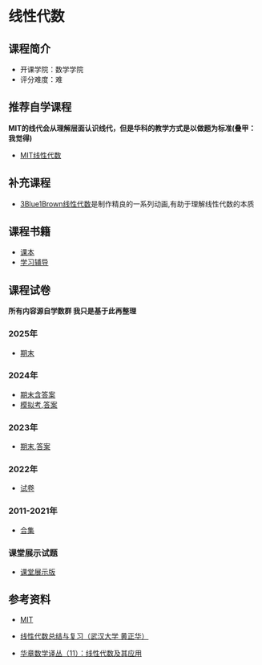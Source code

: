# 线性代数


## 课程简介

- 开课学院：数学学院
- 评分难度：难

## 推荐自学课程

**MIT的线代会从理解层面认识线代，但是华科的教学方式是以做题为标准(叠甲：我觉得)**

- [MIT线性代数](https://www.bilibili.com/video/BV1rH4y1N7BW/?spm_id_from=333.337.search-card.all.click)

## 补充课程

- [3Blue1Brown线性代数](https://www.bilibili.com/video/BV1ys411472E/?spm_id_from=333.1387.search.video_card.click&vd_source=11648ea8b9149e78b210f1a1582d46d7)是制作精良的一系列动画,有助于理解线性代数的本质

## 课程书籍

- [课本](https://github.com/YuhangChen1/HUSR-CS-Learning/blob/master/%E7%BA%BF%E6%80%A7%E4%BB%A3%E6%95%B0/%E7%BA%BF%E6%80%A7%E4%BB%A3%E6%95%B0%20%20%E7%AC%AC4%E7%89%88.pdf)
- [学习辅导](https://github.com/YuhangChen1/HUSR-CS-Learning/blob/master/%E7%BA%BF%E6%80%A7%E4%BB%A3%E6%95%B0/%E7%BA%BF%E6%80%A7%E4%BB%A3%E6%95%B0%E5%90%8C%E6%AD%A5%E8%BE%85%E5%AF%BC_%E5%88%98%E5%85%88%E5%BF%A0_%E6%AD%A6%E6%B1%89%EF%BC%9A%E5%8D%8E%E4%B8%AD%E7%A7%91%E6%8A%80%E5%A4%A7%E5%AD%A6%E5%87%BA%E7%89%88%E7%A4%BE(1).pdf)

## 课程试卷

**所有内容源自学数群 我只是基于此再整理**

### 2025年
- [期末](https://github.com/YuhangChen1/HUSR-CS-Learning/blob/master/%E7%BA%BF%E6%80%A7%E4%BB%A3%E6%95%B0/2025.1%E7%BA%BF%E6%80%A7%E4%BB%A3%E6%95%B0%EF%BC%88%E6%B0%B4%E5%8D%B0%E7%89%88%EF%BC%89.pdf)

### 2024年
- [期末含答案](https://github.com/YuhangChen1/HUSR-CS-Learning/blob/master/%E7%BA%BF%E6%80%A7%E4%BB%A3%E6%95%B0/2023%E5%B9%B4%E7%A7%8B%E7%BA%BF%E6%80%A7%E4%BB%A3%E6%95%B0%E8%AF%95%E9%A2%98%E5%9B%9E%E5%BF%86%E7%89%88(%E5%90%AB%E5%8F%82%E8%80%83%E7%AD%94%E6%A1%88).pdf)
- [模拟考](https://github.com/YuhangChen1/HUSR-CS-Learning/blob/master/%E7%BA%BF%E6%80%A7%E4%BB%A3%E6%95%B0/%E7%BA%BF%E6%80%A7%E4%BB%A3%E6%95%B0%E8%80%83%E8%AF%95%E9%A2%98%20(1).pdf),[答案](https://github.com/YuhangChen1/HUSR-CS-Learning/blob/master/%E7%BA%BF%E6%80%A7%E4%BB%A3%E6%95%B0/%E7%BA%BF%E6%80%A7%E4%BB%A3%E6%95%B0%E8%80%83%E8%AF%95%E7%AD%94%E6%A1%88%20(1).pdf)

### 2023年
- [期末](https://github.com/YuhangChen1/HUSR-CS-Learning/blob/master/%E7%BA%BF%E6%80%A7%E4%BB%A3%E6%95%B0/2022-2023%E7%AC%AC%E4%B8%80%E5%AD%A6%E6%9C%9F%E7%BA%BF%E6%80%A7%E4%BB%A3%E6%95%B0%E6%9C%9F%E6%9C%AB%E8%AF%95%E5%8D%B7.pdf),[答案](https://github.com/YuhangChen1/HUSR-CS-Learning/blob/master/%E7%BA%BF%E6%80%A7%E4%BB%A3%E6%95%B0/2022-2023%E7%AC%AC%E4%B8%80%E5%AD%A6%E6%9C%9F%E7%BA%BF%E6%80%A7%E4%BB%A3%E6%95%B0%E5%8F%82%E8%80%83%E7%AD%94%E6%A1%88%EF%BC%88%E6%89%8B%E5%86%99%EF%BC%89.pdf)

### 2022年
- [试卷](https://github.com/YuhangChen1/HUSR-CS-Learning/blob/master/%E7%BA%BF%E6%80%A7%E4%BB%A3%E6%95%B0/2022%E7%BA%BF%E4%BB%A3%E6%98%A5.pdf)

### 2011-2021年
- [合集](https://github.com/YuhangChen1/HUSR-CS-Learning/blob/master/%E7%BA%BF%E6%80%A7%E4%BB%A3%E6%95%B0/%E7%BA%BF%E6%80%A7%E4%BB%A3%E6%95%B0%E6%9C%9F%E6%9C%AB%E8%AF%95%E9%A2%98%EF%BC%88%E8%87%AA%E7%94%A8%EF%BC%8C%E5%8B%BF%E4%BC%A0%E6%92%AD%EF%BC%89.pdf)

### 课堂展示试题
- [课堂展示版](https://github.com/YuhangChen1/HUSR-CS-Learning/blob/master/%E7%BA%BF%E6%80%A7%E4%BB%A3%E6%95%B0/%E7%BA%BF%E6%80%A7%E4%BB%A3%E6%95%B0%E6%9C%9F%E6%9C%AB%E5%8F%82%E8%80%83%E9%A2%98%EF%BC%884%E5%A5%97%EF%BC%89.pdf)


## 参考资料
- [MIT](https://github.com/YuhangChen1/HUSR-CS-Learning/blob/master/%E7%BA%BF%E6%80%A7%E4%BB%A3%E6%95%B0/%E7%BA%BF%E6%80%A7%E4%BB%A3%E6%95%B0%EF%BC%88%E7%AC%AC5%E7%89%88%EF%BC%89%20%28Gilbert%20Strang%20%28%E5%90%89%E5%B0%94%E4%BC%AF%E7%89%B9%C2%B7%E6%96%AF%E7%89%B9%E6%9C%97%EF%BC%89%29%20%28Z-Library%29%20%281%29.pdf)

- [线性代数总结与复习（武汉大学 黄正华）](https://github.com/YuhangChen1/HUSR-CS-Learning/blob/master/%E7%BA%BF%E6%80%A7%E4%BB%A3%E6%95%B0/%E7%BA%BF%E6%80%A7%E4%BB%A3%E6%95%B0%E6%80%BB%E7%BB%93%E4%B8%8E%E5%A4%8D%E4%B9%A0%EF%BC%88%E6%AD%A6%E6%B1%89%E5%A4%A7%E5%AD%A6%20%E9%BB%84%E6%AD%A3%E5%8D%8E%EF%BC%89%20(it-ebooks)%20(Z-Library).pdf)

- [华章数学译丛（11）：线性代数及其应用](https://github.com/YuhangChen1/HUSR-CS-Learning/blob/master/%E7%BA%BF%E6%80%A7%E4%BB%A3%E6%95%B0/%E5%8D%8E%E7%AB%A0%E6%95%B0%E5%AD%A6%E8%AF%91%E4%B8%9B%EF%BC%8811%EF%BC%89%EF%BC%9A%E7%BA%BF%E6%80%A7%E4%BB%A3%E6%95%B0%E5%8F%8A%E5%85%B6%E5%BA%94%E7%94%A8%20(David.C.lay)%20(Z-Library).pdf)
